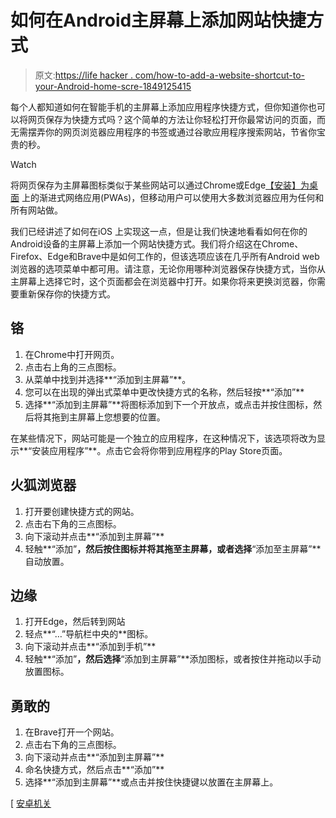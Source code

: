 # 如何在Android主屏幕上添加网站快捷方式

> 原文:[https://life hacker . com/how-to-add-a-website-shortcut-to-your-Android-home-scre-1849125415](https://lifehacker.com/how-to-add-a-website-shortcut-to-your-android-home-scre-1849125415)

每个人都知道如何在智能手机的主屏幕上添加应用程序快捷方式，但你知道你也可以将网页保存为快捷方式吗？这个简单的方法让你轻松打开你最常访问的页面，而无需摆弄你的网页浏览器应用程序的书签或通过谷歌应用程序搜索网站，节省你宝贵的秒。

Watch

将网页保存为主屏幕图标类似于某些网站可以通过Chrome或Edge[【安装】为桌面](https://lifehacker.com/how-to-install-youtube-as-a-progressive-web-app-on-wind-1846137659) 上的渐进式网络应用(PWAs)，但移动用户可以使用大多数浏览器应用为任何和所有网站做。

我们已经讲述了如何在iOS 上实现这一点，但是让我们快速地看看如何在你的Android设备的主屏幕上添加一个网站快捷方式。我们将介绍这在Chrome、Firefox、Edge和Brave中是如何工作的，但该选项应该在几乎所有Android web浏览器的选项菜单中都可用。请注意，无论你用哪种浏览器保存快捷方式，当你从主屏幕上选择它时，这个页面都会在浏览器中打开。如果你将来更换浏览器，你需要重新保存你的快捷方式。

## 铬

1.  在Chrome中打开网页。
2.  点击右上角的三点图标。
3.  从菜单中找到并选择**“添加到主屏幕”**。
4.  您可以在出现的弹出式菜单中更改快捷方式的名称，然后轻按**“添加”**
5.  选择**“添加到主屏幕”**将图标添加到下一个开放点，或点击并按住图标，然后将其拖到主屏幕上您想要的位置。

在某些情况下，网站可能是一个独立的应用程序，在这种情况下，该选项将改为显示**“安装应用程序”**。点击它会将你带到应用程序的Play Store页面。

## 火狐浏览器

1.  打开要创建快捷方式的网站。
2.  点击右下角的三点图标。
3.  向下滚动并点击**“添加到主屏幕”**
4.  轻触**“添加”**，然后按住图标并将其拖至主屏幕，或者选择**“添加至主屏幕”**自动放置。

## 边缘

1.  打开Edge，然后转到网站
2.  轻点**“…”导航栏中央的**图标。
3.  向下滚动并点击**“添加到手机”**
4.  轻触**“添加”**，然后选择**“添加到主屏幕”**添加图标，或者按住并拖动以手动放置图标。

## 勇敢的

1.  在Brave打开一个网站。
2.  点击右下角的三点图标。
3.  向下滚动并点击**“添加到主屏幕”**
4.  命名快捷方式，然后点击**“添加”**
5.  选择**“添加到主屏幕”**或点击并按住快捷键以放置在主屏幕上。

[ [安卓机关](https://www.androidauthority.com/add-website-android-iphone-home-screen-3181682/)